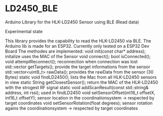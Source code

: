 # LD2450_BLE
Arduino Library for the HLK-LD2450 Sensor using BLE (Read data)

Experimental state

This library provides the capability to read the HLK-LD2450 via BLE. The Arduino lib is made for an ESP32. Currently only tested on a ESP32 Dev Board
The methodes are implemented:
  void init(const char* address);
    initalize uses the MAC of the Sensor
  void connect();
  bool isConnected();
  void attemptReconnect();
    reconnection when connection was lost
  std::vector<Target> getTargets();
    provide the target informations from the sensor
  std::vector<uint8_t> rawData();
    provides the rawData from the sensor (30 Bytes)
  static void findLD2450();
    lists the Mac from all HLK-LD2450 sensors in view
  static String getClosestSensor();
    return the MAC of the HLK-LD2450 with the strogest RF signal
  static void addScanResult(const std::string& address, int rssi);
    used in findLD2450
  void setSensorOffset(int16_t offsetX, int16_t offsetY);
    sensor location in the coordinationsystem -> respected by target coordinates
  void setSensorRotation(float degrees);
    sensor rotation agains the coordinationsystem -> respected by target coordinates
